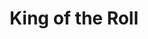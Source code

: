 ---
layout: place
title: "King of the Roll"
permalink: /california/larkspur/king-of-the-roll.html
stateAbbr: CA
stateName: California
cityName: Larkspur
seo:
  name: "King of the Roll"
  type: Restaurant
  links: https://kingoftherollsushi6.wixsite.com/sushi
description: "Looking for sushi in Larkspur, California? Check out King of the Roll for a delightful Japanese dining experience. Enjoy a variety of sushi and other dishes ..."
place_id: ChIJTWaHgXeahYAROxIj4xxrOB0
photos:
  - name: >-
      places/ChIJTWaHgXeahYAROxIj4xxrOB0/photos/AeeoHcK_dOBDss1hUsAMZ0JGRoH9lgb8QX29Y_EgvmPWd4d5alCoxY7TF9iFMXv-sZyjJLD03y59X18ZLZXjdKkJiOc3IXofnDlF2zx0h2gexi42ayCAoZ9G0_NYTxKbT3x2BlvEYYlOnOMXIvaeQNhkipP7Tc15MqVfuxSwtjLOlptjehKLKcVcihNVcKG5Tmdv3KW9U05eQ87WwZHTo7pEvagB-dfuzXuVGkXjERPbYlcs_ZAX-wWYxG0xc1Zt0O9FrwsRIHYwoMjSoRFkqPKMNhNKFmlMySlHozikPzRzeSRFIgWo-zqCX0_zCwW1RqhmiScpMQvbUo1thn0QbFd-FJV1P0Ml_tLnXPfwOiNXrUjj5XBID6UVfgKmI3xb2c-sXemporDcEjDEth2OoXOjLiKKq0Mlmfe2NTlxLsPHqmqNsA
    widthPx: 4800
    heightPx: 3600
    authorAttributions:
      - displayName: Spencer Seidler
        uri: https://maps.google.com/maps/contrib/106545932520861706630
        photoUri: >-
          https://lh3.googleusercontent.com/a/ACg8ocLhgyF4qzb2Vg3V7gkNLspGT06G5UzrT1stbJ1yFSpVNvDU5L_3=s100-p-k-no-mo
    flagContentUri: >-
      https://www.google.com/local/imagery/report/?cb_client=maps_api_places.places_api&image_key=!1e10!2sCIHM0ogKEICAgIDLx-ioZw&hl=en-US
    googleMapsUri: >-
      https://www.google.com/maps/place//data=!3m4!1e2!3m2!1sCIHM0ogKEICAgIDLx-ioZw!2e10!4m2!3m1!1s0x80859a778187664d:0x1d386b1ce323123b
  - name: >-
      places/ChIJTWaHgXeahYAROxIj4xxrOB0/photos/AeeoHcLFnE2fKnrC86D0tCzLeOdXJNxwVy5L5QuKv9R-5IkRKjvOHWWvwOtj6KO6iI7Y-r6g4aB2ntXYizdXriNV1UXLNl1vBeLbQo7AAm1aGDnGTY6gsCLxqfop2OUVKhju_Lww0UE4JjUm4xuD3g_NEYpTDMV7GapxS0NDppUO_YAsSyE76iOt0sH67M_7xZ-vMfuc_x41-JnVnfdAD89W3Q8A20rTrWsy75PXjWW070DcjnbeIrDewdX0l0EUR9Ck3mmUpTzDKsRQEVitZgEZX8izY-eI1j0XfIJI1Bte3Gx-0sZdtaoCtvdErC50TfOqpLTimoehvhXjo_ShARcHR4wmZgf_HcZbwS9jChYvfFpwh0FsyHCWqjP-g_3hNabcBhNXDS1hczUEiPfWc4WkM8DKgSyn2RDpLkZVf36bZ64
    widthPx: 4000
    heightPx: 1868
    authorAttributions:
      - displayName: Don Tran
        uri: https://maps.google.com/maps/contrib/110927113103693308477
        photoUri: >-
          https://lh3.googleusercontent.com/a-/ALV-UjVFl_wSZndqCx5XhjXndpFScUTnUBALEwYubYaPDAptVAUSGgle=s100-p-k-no-mo
    flagContentUri: >-
      https://www.google.com/local/imagery/report/?cb_client=maps_api_places.places_api&image_key=!1e10!2sCIHM0ogKEICAgICLq9qVPg&hl=en-US
    googleMapsUri: >-
      https://www.google.com/maps/place//data=!3m4!1e2!3m2!1sCIHM0ogKEICAgICLq9qVPg!2e10!4m2!3m1!1s0x80859a778187664d:0x1d386b1ce323123b
  - name: >-
      places/ChIJTWaHgXeahYAROxIj4xxrOB0/photos/AeeoHcJ6sRypuASvPwUNkt-QQPs3bWKLGx0IFW0zUK8ZCjMs84Gl4U_2SZfR3WyfruwjnDHN8-yK917eQ8K8qZ97GfaXV2LbclHWtW42jxHocyVIO8HydrONdsbBk3H7-X0T2JPMvCdSphCPA3Utbn2Aq8lQrYpw57IFpX9FXfuNTRkuFy5eZS6o8y4fmajnE02yuxpusrb-U-KXmL6gjPozcNjM7oHc_3HTpZ4cmArqgRGi2gh_6VOYqyOwjGqNSnY0aOiqxZdRmaX6Bl-x5AnxUwK5jIQYePrRcfgbYNt8QiQlVd1FE5jdRsM3L_HglhtksKb1ACNb62JqOeUOXUhrhVGxXQPnEu4wcM8EFYY8aeEIhfp-BbX_3Y9m350r0BzjgF1_0oRFhTe12z5OdhxpBsS-Q0_Da8JsEJqVueHFqlRd1Xf5
    widthPx: 4000
    heightPx: 1868
    authorAttributions:
      - displayName: Don Tran
        uri: https://maps.google.com/maps/contrib/110927113103693308477
        photoUri: >-
          https://lh3.googleusercontent.com/a-/ALV-UjVFl_wSZndqCx5XhjXndpFScUTnUBALEwYubYaPDAptVAUSGgle=s100-p-k-no-mo
    flagContentUri: >-
      https://www.google.com/local/imagery/report/?cb_client=maps_api_places.places_api&image_key=!1e10!2sCIHM0ogKEICAgICL76Xc1QE&hl=en-US
    googleMapsUri: >-
      https://www.google.com/maps/place//data=!3m4!1e2!3m2!1sCIHM0ogKEICAgICL76Xc1QE!2e10!4m2!3m1!1s0x80859a778187664d:0x1d386b1ce323123b
  - name: >-
      places/ChIJTWaHgXeahYAROxIj4xxrOB0/photos/AeeoHcJaQgd02O0dQibZQlb3ccfzKSYTZWy-kxTs97pUqV5wwpj5LTHZua1JNy88MgOIsPAkW-_twYqfGORUE8q-2Daw4TQtyt5NRy5YOIe5M7iM81Tr48mn7RQM1ck74lCXg_EX8tPNWWK_r_t7IIg93TJbs6OzOZz2gVDP0vk08t2ZEyKMAjrxkWRsSt5Lqus_S8OJcCBn8qJhCjULgmkCtgpMKFkYrnn6QM6CAefFPnEpxNwj0kYtCfH1f_E6eAt54aljAB_Plk31yGwKGMF-cvfK4OWNFq-t9D_uAQ7vN0T_Oes-CH_9vboxO9yW3rfMDk40KTEv3A5KaUwBAHCCc55EoootcHmbw5wCpfxS8MXjj5Q6ejS7HimKoSryUTjB74drMZcp8AmLM8lywUXLVvMfsrUhz48r-FUwllx5I5OZow
    widthPx: 4000
    heightPx: 1868
    authorAttributions:
      - displayName: Don Tran
        uri: https://maps.google.com/maps/contrib/110927113103693308477
        photoUri: >-
          https://lh3.googleusercontent.com/a-/ALV-UjVFl_wSZndqCx5XhjXndpFScUTnUBALEwYubYaPDAptVAUSGgle=s100-p-k-no-mo
    flagContentUri: >-
      https://www.google.com/local/imagery/report/?cb_client=maps_api_places.places_api&image_key=!1e10!2sCIHM0ogKEICAgICLq9qVfg&hl=en-US
    googleMapsUri: >-
      https://www.google.com/maps/place//data=!3m4!1e2!3m2!1sCIHM0ogKEICAgICLq9qVfg!2e10!4m2!3m1!1s0x80859a778187664d:0x1d386b1ce323123b
  - name: >-
      places/ChIJTWaHgXeahYAROxIj4xxrOB0/photos/AeeoHcJLhsb-OD3My0iP6IsHRBjbHcsenJHG4VYLLTBfiSUrzjSY9Ml-xIHgTuvtdAMaa0_ZlLjfreEC3i5OG5tWzmJFqYRGu3dMOXaVtSI13PnzFySf-qJoHYsk4MNl9Gd0ZWMl101HqwdN79de6XShl95lbcBMy8E70KC4CzaGGjYToznA4tL5PZYpkY8QLD50UYUfWW4pubFlVG619gZYG13uwijmJe4FKvh6wJ1y15gUeERXXsdcRKaUVAHJLm8arZimOF34p6DlAjBS4UdM7Hr114jB1X9QEaw-CpqaAa5hEsP4Y0iCeaEj9Ksq6yDyzBGAyFq7OadN3nDBm7B41bh1J9bgw4g1FvNkA5g5e3mccyUxt_ImnK_UhsFURRmfizxK1p73PVidjwNxMU2MWvfPrZa99Jpzb7T0ZdnQBGo
    widthPx: 4032
    heightPx: 3024
    authorAttributions:
      - displayName: B S
        uri: https://maps.google.com/maps/contrib/109196448997824348714
        photoUri: >-
          https://lh3.googleusercontent.com/a/ACg8ocJsct8Liq72V5GAnRsTT7PZ1AUzFNXh470eCQc-I6j2p6YihA=s100-p-k-no-mo
    flagContentUri: >-
      https://www.google.com/local/imagery/report/?cb_client=maps_api_places.places_api&image_key=!1e10!2sCIHM0ogKEICAgIDWlMGwIw&hl=en-US
    googleMapsUri: >-
      https://www.google.com/maps/place//data=!3m4!1e2!3m2!1sCIHM0ogKEICAgIDWlMGwIw!2e10!4m2!3m1!1s0x80859a778187664d:0x1d386b1ce323123b
  - name: >-
      places/ChIJTWaHgXeahYAROxIj4xxrOB0/photos/AeeoHcJ3YYnBTl5e-uPOxU5bAC05iNh7IV7JHWAbdHyltegFi1ujABdoFEog93Nxv2aGgkJShWmVg8JIW7FnUvvLNUYt5qTDyXxDDGld83xfZSWmMHo4GcPft8zPbB4iAZw6A0zfUk5rfTNqQSrPgEO5gX6XRTrweZW-acaY31mkUwO7WlowsPcWqs-agp6J0CjiORCoDLK3FM1hZ6TYuW3PjoDNMUcZI50nvE_Oa4IW9KM80PpOwQFN9LJFbN_T0g0mcUvT8EnTJ5LQSmaysFmCGbRhskLY3z5brixtqzZFdfF2e-glHxDhUgRe_j3QNkqruWoSRIqhzer77YU9JbGys4RhLpVyufJI06ccIl7KVR310LI0IArvQg6lJWKP0iny9xKxRVTgE4HiKpY01ymnF3wYjTEKUiT4O3CaAv1ue21QapA9
    widthPx: 4032
    heightPx: 3024
    authorAttributions:
      - displayName: Ikram Zaripoff
        uri: https://maps.google.com/maps/contrib/110690861928969909649
        photoUri: >-
          https://lh3.googleusercontent.com/a/ACg8ocJp9xAEcZueHBg-ItysJxoiL0KWrckz8nyAwKzS8ItELOiTOQ=s100-p-k-no-mo
    flagContentUri: >-
      https://www.google.com/local/imagery/report/?cb_client=maps_api_places.places_api&image_key=!1e10!2sCIHM0ogKEICAgICOobLKpAE&hl=en-US
    googleMapsUri: >-
      https://www.google.com/maps/place//data=!3m4!1e2!3m2!1sCIHM0ogKEICAgICOobLKpAE!2e10!4m2!3m1!1s0x80859a778187664d:0x1d386b1ce323123b
  - name: >-
      places/ChIJTWaHgXeahYAROxIj4xxrOB0/photos/AeeoHcLJime33xfE-3ulC8Q0xhXCIVdGL3lMPvm53qc1UZBcK1JyYkl8wpuaYXO_KmLd_UraOMEYk2lDSnwr9JydMzLSv8lhXhbDGKxelt3i8Ms-Ud9783Y1MGUVOxqO9zvj-LUQT9VC_KKf3ihH0oK3ha2O-jEWpnidRTbBEwD57yI2yNdEN3PcvD-JGDE74ea3KRAR2y3ujrexgq9OUfZtXrBRnoKGTd6HhZYsb7lAQM5_g1dMFvgc4rIYG4ZhdRXnjYfEO9XiyvroGygja7Lzgrf2FiWCegiumCK_dTSe6wtLBBwN9-islRsNLEkRolZ-RUv0Dxc1gEgCH3uQPimneRe04OVv8VnkJG4TgjsMfJivvy4tEvyllWxbJHhzg5jnAk-bGaWf8ru8oRcDJd0RJnEqP1l5UbanXqlrWQ4yggm1Sg
    widthPx: 1374
    heightPx: 2564
    authorAttributions:
      - displayName: Norcal Carpet cleaning
        uri: https://maps.google.com/maps/contrib/104163937255859975198
        photoUri: >-
          https://lh3.googleusercontent.com/a-/ALV-UjWZlnRPH5zHeDJB19oQqnMs2CIrDcSZpi7foAlG-ZeLqmQ052cscg=s100-p-k-no-mo
    flagContentUri: >-
      https://www.google.com/local/imagery/report/?cb_client=maps_api_places.places_api&image_key=!1e10!2sCIHM0ogKEICAgID6v4q-IA&hl=en-US
    googleMapsUri: >-
      https://www.google.com/maps/place//data=!3m4!1e2!3m2!1sCIHM0ogKEICAgID6v4q-IA!2e10!4m2!3m1!1s0x80859a778187664d:0x1d386b1ce323123b
  - name: >-
      places/ChIJTWaHgXeahYAROxIj4xxrOB0/photos/AeeoHcK89LzmQHgmRfMNwW6kunVCVL1r3460x_mI324ECFi7McUQo00s3n1HfS6g32jGVzt2gC6AxsKRMTpq4w6T-QK-N-WirArU3-1M46pP3ngFDlEaBf5LNL8qwBDMnHP-xlVzn1cW3zfpW9tU2_pFj1fafKtKbfioJxx1F4d2lACBk4jQ58IjwRaJFZQkMb3QYshxY0W6-wKAIMm08enLBaWefV4r-0ZuN3y1k-2UxVkI2USxlBgo4tS3F9fmEmYqUf8-B342nuFXRRQsOQkys-XkETGm2Qq7Lj3zKEmX55tuAPwFmy7NBMhzRMAbq1R2hF3Mt1s8ZqCnPE8FU3tV1kplP8kyDSuFRTff48eLTWMLRZNxTKbGEWDaxVSoBfY8T7mRrWaH_2xFzfrEfz7pnwPcebZ_A-pXxVLu6mUFawy5Wg
    widthPx: 4032
    heightPx: 3024
    authorAttributions:
      - displayName: Mike Maxey
        uri: https://maps.google.com/maps/contrib/112862465535891978869
        photoUri: >-
          https://lh3.googleusercontent.com/a-/ALV-UjU5QgcBE8oE6n526ieNylN_rf-R23ddBHX5-wWtHFhJbyiWHb7H=s100-p-k-no-mo
    flagContentUri: >-
      https://www.google.com/local/imagery/report/?cb_client=maps_api_places.places_api&image_key=!1e10!2sCIHM0ogKEICAgICMgqSUYw&hl=en-US
    googleMapsUri: >-
      https://www.google.com/maps/place//data=!3m4!1e2!3m2!1sCIHM0ogKEICAgICMgqSUYw!2e10!4m2!3m1!1s0x80859a778187664d:0x1d386b1ce323123b
  - name: >-
      places/ChIJTWaHgXeahYAROxIj4xxrOB0/photos/AeeoHcLxfMnZl_msnBMfrE4y8TvlGPuzUl68LMIFO6bV6EwBkSwjifUeaH-TYAwgJqvg_56EuSmLZrFtbgf-WeBluS3wWy6mWyHHJo2syKJwDW9VXcHizFPx6PulR-FtATfj5in_XHImP2uEVkRn5dehAnDAO9KhPYfxKvKjBlMFhsuLm5Lvskq-iy3UMymF9l9gyzy2WxZ75ZzBjIbR5waKS1wj7bwzUhVT1gqqXYIrLyffi0isQ4rOI-53OGnIkQx9iKHGPH576WZmxufceAyjix5HZqWg6WKBxP_Ux5vOVH_q4x5qXCbfZ83LG7czv4eY7dapwCapZAQlgiHP-__6TxThpCxfaDTolmNTaYtVN6g6Andz8iSaLgkq5FZ-USUIN2JF1i4WlKOGBxEB0NSLMFPKXVqTSEtAQAxb7gqpb75Y49qP
    widthPx: 4032
    heightPx: 3024
    authorAttributions:
      - displayName: Zinfadel Fredrickson
        uri: https://maps.google.com/maps/contrib/111251821622329717109
        photoUri: >-
          https://lh3.googleusercontent.com/a/ACg8ocLal3sovogEbu_LQbU8GPZt-fnnqwANTCb0QdV0B_at5CTIYg=s100-p-k-no-mo
    flagContentUri: >-
      https://www.google.com/local/imagery/report/?cb_client=maps_api_places.places_api&image_key=!1e10!2sCIHM0ogKEICAgIDEp5votgE&hl=en-US
    googleMapsUri: >-
      https://www.google.com/maps/place//data=!3m4!1e2!3m2!1sCIHM0ogKEICAgIDEp5votgE!2e10!4m2!3m1!1s0x80859a778187664d:0x1d386b1ce323123b
  - name: >-
      places/ChIJTWaHgXeahYAROxIj4xxrOB0/photos/AeeoHcKwC0Hgits5uEHBTkWpU8mAq7W1fJ3Robfu1OoqbJiOVpyvCm-hxtUWRGYNBa2fVpxvEdkfm8h7mbDsQqrbh6Eo17dO1RyDP1KcrLwPguZkqV28aqmGFbSw_Zf8tFEKOOc9hnAYL2Iq2Nd-UaKtSDwDOCQDJ1ijejc-2jBF49fa0djZLYpAW4KxP1A7w28w39gbI08nHAf5m-JPhhb5X_G796f9GNRnd2yQBP-71_eAN2WMvTsvEOnjKHfWiO9Az2FJ1luEeXEL5-DfTj2xxyRnvqFLp5leZcqjZTvtJREtpoxn5WmWNer8vb121ZaKZ3YazHkl8ig0JXq0gb0wLge7NAjjXAIcjuZ_s_AAz6hgfdgB6Gt-PvNB1x5sD8zwjUSnTCrGuTepTc5VEPWiwp0L1awKDR7Hz9cufCj2XJMefw
    widthPx: 3072
    heightPx: 4080
    authorAttributions:
      - displayName: Stefan Do
        uri: https://maps.google.com/maps/contrib/117977138476355006799
        photoUri: >-
          https://lh3.googleusercontent.com/a/ACg8ocJQmPiqet0sukp1-7D1ZeC96zhXoVeocgiUPZxyrcGALSHllw=s100-p-k-no-mo
    flagContentUri: >-
      https://www.google.com/local/imagery/report/?cb_client=maps_api_places.places_api&image_key=!1e10!2sCIHM0ogKEICAgID2i9PXSw&hl=en-US
    googleMapsUri: >-
      https://www.google.com/maps/place//data=!3m4!1e2!3m2!1sCIHM0ogKEICAgID2i9PXSw!2e10!4m2!3m1!1s0x80859a778187664d:0x1d386b1ce323123b
address: 552 Magnolia Ave, Larkspur, CA 94939, USA
street: 552 Magnolia Ave
city: Larkspur
state: CA
zip: '94939'
country: USA
neighborhood: null
latitude: '37.936743'
longitude: '-122.534388'
accessibility_options:
  wheelchairAccessibleParking: true
  wheelchairAccessibleEntrance: true
  wheelchairAccessibleRestroom: true
  wheelchairAccessibleSeating: true
business_status: OPERATIONAL
name: King of the Roll
google_maps_links:
  directionsUri: >-
    https://www.google.com/maps/dir//''/data=!4m7!4m6!1m1!4e2!1m2!1m1!1s0x80859a778187664d:0x1d386b1ce323123b!3e0
  placeUri: https://maps.google.com/?cid=2105550597609689659
  writeAReviewUri: >-
    https://www.google.com/maps/place//data=!4m3!3m2!1s0x80859a778187664d:0x1d386b1ce323123b!12e1
  reviewsUri: >-
    https://www.google.com/maps/place//data=!4m4!3m3!1s0x80859a778187664d:0x1d386b1ce323123b!9m1!1b1
  photosUri: >-
    https://www.google.com/maps/place//data=!4m3!3m2!1s0x80859a778187664d:0x1d386b1ce323123b!10e5
primary_type: Sushi Restaurant
opening_hours:
  regular: null
  current: null
secondary_opening_hours:
  regular:
    weekdayDescriptions: null
    type: null
  current:
    weekdayDescriptions: null
    type: null
phone: (415) 924-1900
price_level: null
price_range: $10 &ndash; $20
rating: '4.4'
rating_count: 165
website: https://kingoftherollsushi6.wixsite.com/sushi
reviews: null
parking_options: null
payment_options: null
allow_dogs: null
curbside_pickup: null
delivery: null
dine_in: null
good_for_children: null
good_for_groups: null
good_for_sports: null
live_music: null
menu_for_children: null
outdoor_seating: null
reservable: null
restroom: null
serves_beer: null
serves_breakfast: null
serves_brunch: null
serves_cocktails: null
serves_coffee: null
serves_dinner: null
serves_dessert: null
serves_lunch: null
serves_vegetarian_food: null
serves_wine: null
takeout: null
summary: null

---
